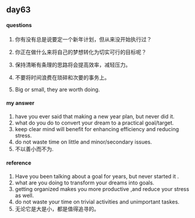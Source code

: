 ## day63

#### questions

1.    你有没有总是说要定一个新年计划，但从来没开始执行过？

2.    你正在做什么来将自己的梦想转化为切实可行的目标呢？

3.    保持清晰有条理的思路将会提高效率，减轻压力。

4.    不要将时间浪费在琐碎和次要的事务上。

5.    Big or small, they are worth doing.


#### my answer

1. have you ever said that making a new year plan, but never did it.
2. what do you do to convert your dream to a practical goal/target.
3. keep clear mind will benefit for enhancing efficiency and reducing stress.
4. do not waste time on little and minor/secondary issues.
5. 不以善小而不为.

#### reference

1. Have you been talking about a goal for years, but never started it .
2. what are you doing to transform your dreams into goals.
3. getting organized makes you more productive ,and reduce your stress as well.
4. do not waste your time on trivial activities and unimportant taskes.
5. 无论它是大是小，都是值得追寻的。
